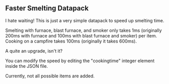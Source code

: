 ## Faster Smelting Datapack

I hate waiting! This is just a very simple datapack to speed up smelting time.

Smelting with furnace, blast furnace, and smoker only takes 1ms (originally 200ms with furnace and 100ms with blast furnace and smoker) per item.
Cooking on a campfire takes 100ms (originally it takes 600ms).

A quite an upgrade, isn't it?

You can modify the speed by editing the "cookingtime" integer element inside the JSON file.

Currently, not all possible items are added.
